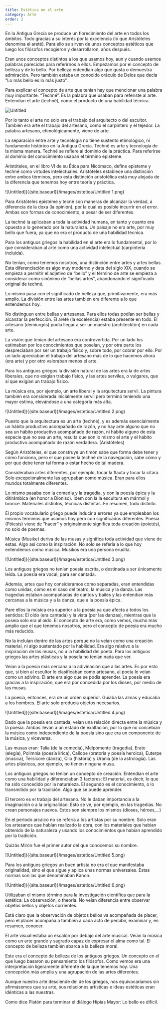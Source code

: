 ```yaml
---
title: Estética en el arte
category: Arte
order: 2
---
```


En la Antigua Grecia se produce un florecimiento del arte en todos los ámbitos. Todo gracias a su interés por la excelencia (lo que Aristóteles denomina el areté). Para ello se sirven de unos conceptos estéticos que luego los filósofos recogieron y desarrollaron, años después.

Eran unos conceptos distintos a los que usamos hoy, aun y cuando usemos palabras parecidas para referirnos a ellos. Empezamos por el concepto de belleza y de lo bello. Por belleza entendían algo que gusta o demuestra admiración. Pero también estaba un conocido oráculo de Delos que decía “Lo más bello es lo más justo”. 

Para explicar el concepto de arte que tenían hay que mencionar una palabra muy importante: “Techné”. Es la palabra que usaban para referiste al arte. Entendían el arte (techné), como el producto de una habilidad técnica. 

![Untitled]({{site.baseurl}}/images/estetica/Untitled.png)

Por lo tanto el arte no solo era el trabajo del arquitecto o del escultor. También era arte el trabajo del artesano, como el carpintero y el tejedor. La palabra artesano, etimológicamente, viene de arte. 

La separación entre arte y tecnología no tiene sustento etimológico, ni fundamente histórico en la Antigua Grecia. Techné es arte y tecnología de la misma manera. Techné se refiere al dominio de la práctica. Para referirse al dominio del conocimiento usaban el término episteme.

Aristóteles, en el libro VI de su Ética para Nicómaco, define episteme y techné como virtudes intelectuales. Aristóteles establece una distinción entre ambos términos, pero esta distinción aristotélica está muy alejada de la diferencia que tenemos hoy entre teoría y práctica.

![Untitled]({{site.baseurl}}/images/estetica/Untitled 1.png)

Para Aristóteles episteme y tecné son maneras de alcanzar la verdad, a diferencia de la doxa (la opinión), por la cual es posible incurrir en el error. Ambas son formas de conocimiento, a pesar de ser diferentes. 

La techné la aplicaban a toda la actividad humana, en tanto y cuanto era opuesta a lo generado por la naturaleza. Un paisaje no era arte, por muy bello que fuera, ya que no era el producto de una habilidad técnica.

Para los antiguos griegos la habilidad en el arte era lo fundamental, por lo que consideraban al arte como una actividad intelectual (carpintería incluida). 

No tenían, como tenemos nosotros, una distinción entre artes y artes bellas. Esta diferenciación es algo muy moderno y data del siglo XIX, cuando se empieza a permitir el adjetivo de “bello” y el término de arte se empieza a considerar como sinónimo de “bellas artes”, abandonando el significado original de techné.

Lo mismo pasa con el significado de belleza que, primitivamente, era más amplio. La división entre las artes también era diferente a lo que entendemos hoy. 

No distinguen entre bellas y artesanas. Para ellos todas podían ser bellas y alcanzar la perfección. El areté (la excelencia) estaba presente en todo. El artesano (demiurgós) podía llegar a ser un maestro (architecktón) en cada arte.

La visión que tenían del artesano era controvertida. Por un lado los estimaban por los conocimientos que poseían, y por otra parte los despreciaban por ser un trabajo físico y, sobre todo, por cobrar por ello. Por un lado apreciaban el trabajo del artesano más de lo que hacemos ahora (era arte) y por otro valoraban menos el arte.

Para los antiguos griegos la división natural de las artes era la de artes liberales, que no exigían trabajo físico, y las artes serviles, o vulgares, que sí que exigían un trabajo físico.

La música era, por ejemplo, un arte liberal y la arquitectura servil. La pintura también era considerada inicialmente servil pero terminó teniendo una mayor estima, elevándose a una categoría más alta.

![Untitled]({{site.baseurl}}/images/estetica/Untitled 2.png)

Puesto que la arquitectura es un arte (techné), y es además esencialmente un hábito productivo acompañado de razón, y no hay arte alguno que no sea un hábito productivo acompañado de razón, ni hábito alguno de esta especie que no sea un arte, resulta que son lo mismo el arte y el hábito productivo acompañado de razón verdadera. (Aristóteles)

Según Aristóteles, el que construye un timón sabe que forma debe tener y cómo funciona, pero el que posee la techné de la navegación, sabe cómo y por que debe tener tal forma o estar hecho de tal madera.

Consideraban artes diferentes, por ejemplo, tocar la flauta y tocar la cítara. Solo excepcionalmente las agrupaban como música. Eran para ellos mundos totalmente diferentes. 

Lo mismo pasaba con la comedia y la tragedia, y con la poesía épica y la ditirámbica (en honor a Dioniso). Ídem con la la escultura en mármol y bronce. Materiales distintos, técnicas distintas. En resumen, todo distinto.

El propio vocabulario griego puede inducir a errores ya que empleaban los mismos términos que usamos hoy pero con significados diferentes. Poesía (Póiesis) viene de “hacer” y originalmente significa toda creación (poietés), no solo de poemas.

Música (Musike) deriva de las musas y significa toda actividad que viene de estas. Algo así como la inspiración. No solo se refería a lo que hoy entendemos como música. Musikos era una persona erudita.

![Untitled]({{site.baseurl}}/images/estetica/Untitled 3.png)

Los antiguos griegos no tenían poesía escrita, o destinada a ser únicamente leída. La poesía era vocal, para ser cantada. 

Además, artes que hoy consideramos como separadas, eran entendidas como unidas, como es el caso del teatro, la música y la danza. Las tragedias estaban acompañadas de cantos y bailes y las entendían más cercanas a la música y a la danza, que a la poesía épica.

Pare ellos la música era superior a la poesía ya que afecta a todos los sentidos: El oído (era cantada) y la vista (por las danzas), mientras que la poseía solo era al oído. El concepto de arte era, como vemos, mucho más amplio que el que tenemos nosotros, pero el concepto de poesía era mucho más reducido. 

No la incluían dentro de las artes porque no la veían como una creación material, ni algo sustentado por la habilidad. Era algo relativo a la inspiración de las musas, no a la habilidad del poeta. Para los antiguos griegos las artes plásticas y la poseía no tenían nada que ver. 

Veían a la poesía más cercana a la adivinación que a las artes. Es por esto que, si bien al escultor lo clasificaban como artesano, al poeta lo veían como un adivino. El arte era algo que se podía aprender. La poesía era gracias a la inspiración, que era por concedida por los dioses, por medio de las musas.

La poesía, entonces, era de un orden superior. Guiaba las almas y educaba a los hombres. El arte solo producía objetos necesarios.

![Untitled]({{site.baseurl}}/images/estetica/Untitled 4.png)

Dado que la poesía era cantada, veían una relación directa entre la música y la poesía. Ambas llevan a un estado de exaltación, por lo que no concebían la música como independiente de la poesía sino que era un componente de la música, y viceversa.

Las musas eran: Talía (de la comedia), Melpómente (tragedia), Erato (elegía), Polimnia (poesía lírica), Calíope (oratoria y poesía heroica), Euterpe (música), Tersícore (danza), Clio (historia) y Urania (de la astrología). Las artes plásticas, por ejemplo, no tienen ninguna musa.

Los antiguos griegos no tenían un concepto de creación. Entendían el arte como una habilidad y diferenciaban 3 factores: El material, es decir, lo que ha sido concedido por la naturaleza. El segundo es el conocimiento, o lo transmitido por la tradición. Algo que se puede aprender. 

El tercero es el trabajo del artesano. No le daban importancia a la imaginación o a la originalidad. Esto se ve, por ejemplo, en las tragedias. No crean personajes nuevos. Estos son siempre los mismos (dioses, héroes,…)

En el periodo arcaico no se refería a los artistas por su nombre. Solo eran los artesanos que habían realizado la obra, con los materiales que habían obtenido de la naturaleza y usando los conocimientos que habían aprendido por la tradición. 

Quizás Mirón fue el primer autor del que conocemos su nombre.

![Untitled]({{site.baseurl}}/images/estetica/Untitled 5.png)

Para los antiguos griegos un buen artista no era el que manifestaba originalidad, sino el que sigue y aplica unas normas universales. Estas normas son las que denominaban Kanon.

![Untitled]({{site.baseurl}}/images/estetica/Untitled 6.png)

Utilizaban el mismo término para la investigación científica que para la estética: La observación, o theoria. No veían diferencia entre observar objetos bellos y objetos corrientes. 

Está claro que la observación de objetos bellos va acompañada de placer, pero el placer acompaña a también a cada acto de percibir, examinar y, en resumen, conocer.

El arte visual estaba un escalón por debajo del arte musical. Veían la música como un arte grande y sagrado capaz de expresar el alma como tal. El concepto de belleza también abarca a la belleza moral.

Este era el concepto de belleza de los antiguos griegos. Un concepto en el que luego basaron su pensamiento los filósofos. Como vemos era una interpretación ligeramente diferente de la que tenemos hoy. Una concepción más amplia y una agrupación de las artes diferentes.

Aunque nuestro arte desciende del de los griegos, nos equivocaríamos sin afirmásemos que su arte, sus relaciones artísticas e ideas estéticas eran idénticas a las nuestras.

Como dice Platón para terminar el diálogo Hipias Mayor: Lo bello es difícil.